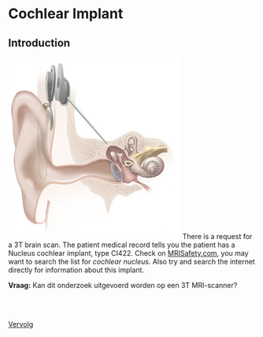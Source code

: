 # Cochlear Implant

## Introduction

![](cochlear_implant.jpg) There is a request for a 3T brain scan. 
The patient medical record tells you the patient has a Nucleus cochlear implant, type CI422.
Check on [MRISafety.com](http://www.mrisafety.com), you may want to search the list for
*cochlear nucleus*. 
Also try and search the internet directly for information about this implant. 


**Vraag:** Kan dit onderzoek uitgevoerd worden op een 3T MRI-scanner?

<br>
<br>

[Vervolg](case_part2.md)

